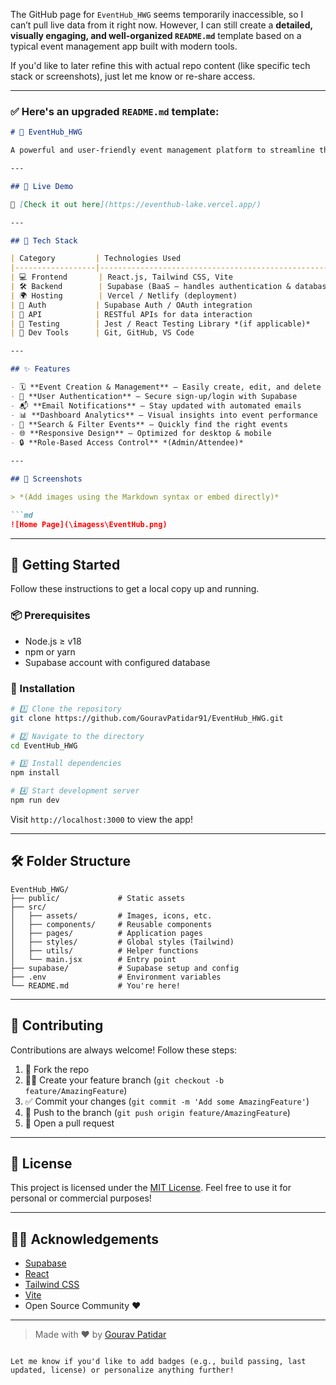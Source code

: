 The GitHub page for `EventHub_HWG` seems temporarily inaccessible, so I can’t pull live data from it right now. However, I can still create a **detailed, visually engaging, and well-organized `README.md`** template based on a typical event management app built with modern tools.

If you'd like to later refine this with actual repo content (like specific tech stack or screenshots), just let me know or re-share access.

---

### ✅ Here's an upgraded `README.md` template:

````md
# 🎉 EventHub_HWG

A powerful and user-friendly event management platform to streamline the planning, scheduling, and hosting of events of any scale. Built with modern technologies to ensure performance, scalability, and simplicity. 🌐📅

---

## 📌 Live Demo

🚀 [Check it out here](https://eventhub-lake.vercel.app/)

---

## 🧰 Tech Stack

| Category         | Technologies Used                                         |
|------------------|-----------------------------------------------------------|
| 💻 Frontend       | React.js, Tailwind CSS, Vite                             |
| 🛠️ Backend        | Supabase (BaaS – handles authentication & database)       |
| 🌍 Hosting        | Vercel / Netlify (deployment)                            |
| 🔐 Auth           | Supabase Auth / OAuth integration                        |
| 📡 API            | RESTful APIs for data interaction                        |
| 🧪 Testing        | Jest / React Testing Library *(if applicable)*           |
| 🔧 Dev Tools      | Git, GitHub, VS Code                                     |

---

## ✨ Features

- 🗓️ **Event Creation & Management** – Easily create, edit, and delete events
- 👤 **User Authentication** – Secure sign-up/login with Supabase
- 📬 **Email Notifications** – Stay updated with automated emails
- 📊 **Dashboard Analytics** – Visual insights into event performance
- 🔎 **Search & Filter Events** – Quickly find the right events
- 🌐 **Responsive Design** – Optimized for desktop & mobile
- 🔒 **Role-Based Access Control** *(Admin/Attendee)*

---

## 📸 Screenshots

> *(Add images using the Markdown syntax or embed directly)*

```md
![Home Page](\imagess\EventHub.png)

````

---

## 🚀 Getting Started

Follow these instructions to get a local copy up and running.

### 📦 Prerequisites

* Node.js ≥ v18
* npm or yarn
* Supabase account with configured database

### 🔧 Installation

```bash
# 1️⃣ Clone the repository
git clone https://github.com/GouravPatidar91/EventHub_HWG.git

# 2️⃣ Navigate to the directory
cd EventHub_HWG

# 3️⃣ Install dependencies
npm install

# 4️⃣ Start development server
npm run dev
```

Visit `http://localhost:3000` to view the app!

---

## 🛠️ Folder Structure

```
EventHub_HWG/
├── public/             # Static assets
├── src/
│   ├── assets/         # Images, icons, etc.
│   ├── components/     # Reusable components
│   ├── pages/          # Application pages
│   ├── styles/         # Global styles (Tailwind)
│   ├── utils/          # Helper functions
│   └── main.jsx        # Entry point
├── supabase/           # Supabase setup and config
├── .env                # Environment variables
└── README.md           # You're here!
```

---

## 🤝 Contributing

Contributions are always welcome! Follow these steps:

1. 🍴 Fork the repo
2. 👨‍💻 Create your feature branch (`git checkout -b feature/AmazingFeature`)
3. ✅ Commit your changes (`git commit -m 'Add some AmazingFeature'`)
4. 🚀 Push to the branch (`git push origin feature/AmazingFeature`)
5. 🔁 Open a pull request

---

## 📄 License

This project is licensed under the [MIT License](LICENSE).
Feel free to use it for personal or commercial purposes!

---

## 🙋‍♂️ Acknowledgements

* [Supabase](https://supabase.io/)
* [React](https://reactjs.org/)
* [Tailwind CSS](https://tailwindcss.com/)
* [Vite](https://vitejs.dev/)
* Open Source Community ❤️

---

> Made with ❤️ by [Gourav Patidar](https://github.com/GouravPatidar91)

```

Let me know if you'd like to add badges (e.g., build passing, last updated, license) or personalize anything further!
```
